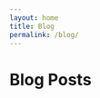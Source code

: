 ```yaml
---
layout: home
title: Blog
permalink: /blog/
---
```

<script src="https://unpkg.com/@codersrank/summary@0.9.13/codersrank-summary.min.js" async></script>
<codersrank-summary username="t0ha"></codersrank-summary>

# Blog Posts


